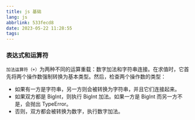 ```yaml
---
title: js 基础
lang: js
abbrlink: 533fecd8
date: 2023-05-22 11:28:55
tags:
---
```



### 表达式和运算符
`加法运算符（+）`为两种不同的运算重载：数字加法和字符串连接。在求值时，它首先将两个操作数强制转换为基本类型。然后，检查两个操作数的类型：
+ 如果有一方是字符串，另一方则会被转换为字符串，并且它们连接起来。
+ 如果双方都是 BigInt，则执行 BigInt 加法。如果一方是 BigInt 而另一方不是，会抛出 TypeError。
+ 否则，双方都会被转换为数字，执行数字加法。





